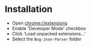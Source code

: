 Installation
===

 * Open [chrome://extensions](chrome://extensions)
 * Enable 'Developer Mode' checkbox
 * Click 'Load unpacked extensions...'
 * Select the `Bog-Json-Parser` folder

